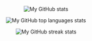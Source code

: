<p align="center"><img alt="My GitHub stats" src="https://github-readme-stats-steel-omega.vercel.app/api?username=qwerty541&show_icons=true&include_all_commits=true&count_private=true&cache_seconds=1800&icon_color=2d77dc&title_color=2d77dc&text_color=ffffff&bg_color=0d1117&hide_border=true" /></p>
<p align="center"><img alt="My GitHub top languages stats" src="https://github-readme-stats-steel-omega.vercel.app/api/top-langs/?username=qwerty541&layout=default&icon_color=2d77dc&title_color=2d77dc&text_color=ffffff&bg_color=0d1117&hide_border=true" /></p>
<p align="center"><img alt="My GitHub streak stats" src="https://streak-stats.demolab.com/?user=qwerty541&background=0d1117&currStreakNum=ffffff&sideNums=ffffff&currStreakLabel=ffffff&sideLabels=ffffff&dates=ffffff&fire=2d77dc&ring=2d77dc&locale=en&type=svg&hide_border=true" /></p>
